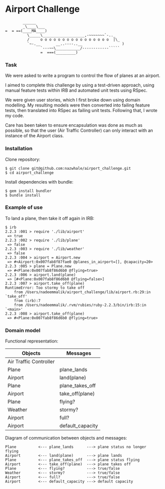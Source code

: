 Airport Challenge
=================

```
        ______
        _\____\___
=  = ==(____MA____)
          \_____\___________________,-~~~~~~~`-.._
          /     o o o o o o o o o o o o o o o o  |\_
          `~-.__       __..----..__                  )
                `---~~\___________/------------`````
                =  ===(_________)

```

### Task

We were asked to write a program to control the flow of planes at an airport.

I aimed to complete this challenge by using a test-driven approach, using manual feature tests within IRB and automated unit tests using RSpec.

We were given user stories, which I first broke down using domain modelling. My resulting models were then converted into failing feature tests, then translated into RSpec as failing unit tests. Following that, I wrote my code.

Care has been taken to ensure encapsulation was done as much as possible, so that the user (Air Traffic Controller) can only interact with an instance of the Airport class.

### Installation

Clone repository:
```
$ git clone git@github.com:nazwhale/airport_challenge.git
$ cd airport_challenge
```

Install dependencies with bundle:
```
$ gem install bundler
$ bundle install
```

### Example of use

<!-- Update to add instructions of how app is used from a users perspective, with IRB transcript -->
<!-- add user stories -->
To land a plane, then take it off again in IRB:

```
$ irb
2.2.3 :001 > require './lib/airport'
 => true
2.2.3 :002 > require './lib/plane'
 => false
2.2.3 :003 > require './lib/weather'
 => false
2.2.3 :004 > airport = Airport.new
 => #<Airport:0x007fab8f87fae0 @planes_in_airport=[], @capacity=20>
2.2.3 :005 > plane = Plane.new
 => #<Plane:0x007fab8f86d6b0 @flying=true>
2.2.3 :006 > airport.land(plane)
 => [#<Plane:0x007fab8f86d6b0 @flying=false>]
2.2.3 :007 > airport.take_off(plane)
RuntimeError: Too stormy to take off
	from /Users/nadeemmalik/airport_challenge/lib/airport.rb:29:in `take_off'
	from (irb):7
	from /Users/nadeemmalik/.rvm/rubies/ruby-2.2.3/bin/irb:15:in `<main>'
2.2.3 :008 > airport.take_off(plane)
 => #<Plane:0x007fab8f86d6b0 @flying=true>
```

### Domain model

Functional representation:

| Objects                  | Messages                 |
| ------------------------ | ------------------------ |
| Air Traffic Controller   |            |
| Plane                    | plane_lands         |
| Airport                  | land(plane)             |
| Plane                    | plane_takes_off          |
| Airport                  | take_off(plane)            |
| Plane                    | flying?          |
| Weather                  | stormy?         |
| Airport                  | full?           |
| Airport                  | default_capacity          |

Diagram of communication between objects and messages:

```
Plane          <--- plane_lands      ---> plane status no longer flying
Airport        <--- land(plane)      ---> plane lands
Plane          <--- plane_takes_off  ---> plane status flying
Airport        <--- take_off(plane)  ---> plane takes off
Plane          <--- flying?          ---> true/false
Weather        <--- stormy?          ---> true/false
Airport        <--- full?            ---> true/false
Airport        <--- default_capacity ---> default capacity
```
